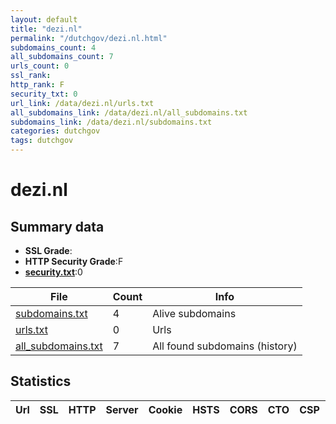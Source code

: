 ```yaml
---
layout: default
title: "dezi.nl"
permalink: "/dutchgov/dezi.nl.html"
subdomains_count: 4
all_subdomains_count: 7
urls_count: 0
ssl_rank: 
http_rank: F
security_txt: 0
url_link: /data/dezi.nl/urls.txt
all_subdomains_link: /data/dezi.nl/all_subdomains.txt
subdomains_link: /data/dezi.nl/subdomains.txt
categories: dutchgov
tags: dutchgov
---
```



# dezi.nl
## Summary data


 - **SSL Grade**:
 - **HTTP Security Grade**:F
 - **[security.txt](https://www.digitaleoverheid.nl/nieuws/standaard-security-txt-nu-verplicht-voor-overheid/)**:0


| File       | Count | Info |
|------------|-------|------|
|[subdomains.txt](/DutchGovScope/data/dezi.nl/subdomains.txt)|4|Alive subdomains|
|[urls.txt](/DutchGovScope/data/dezi.nl/urls.txt)|0|Urls|
|[all_subdomains.txt](/DutchGovScope/data/dezi.nl/all_subdomains.txt)|7|All found subdomains (history)|


## Statistics


| Url | SSL | HTTP | Server | Cookie | HSTS | CORS | CTO | CSP | XFO | XXP | RP |FP| Tech |Title |
|--------|-------|-------|------|------|------|------|------|------|------|------|------|------|------|------|

